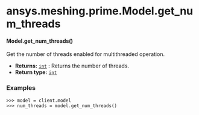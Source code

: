 # ansys.meshing.prime.Model.get_num_threads

<a id="ansys.meshing.prime.Model.get_num_threads"></a>

#### Model.get_num_threads()

Get the number of threads enabled for multithreaded operation.

* **Returns:**
  [`int`](https://docs.python.org/3.11/library/functions.html#int)
  : Returns the number of threads.
* **Return type:**
  [`int`](https://docs.python.org/3.11/library/functions.html#int)

### Examples

```pycon
>>> model = client.model
>>> num_threads = model.get_num_threads()
```

<!-- !! processed by numpydoc !! -->

